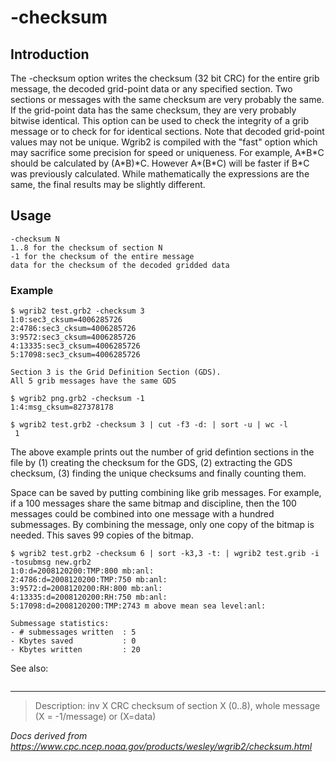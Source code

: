 # -checksum

## Introduction

The -checksum option writes the checksum (32 bit CRC)
for the entire grib message, the decoded grid-point data or any
specified section. Two sections or messages with the same checksum are
very probably the same. If the grid-point data has the same
checksum, they are very probably bitwise identical. This option
can be used to check the integrity of a grib message or to check for
for identical sections. Note that decoded grid-point values may
not be unique. Wgrib2 is compiled with the "fast" option which may
sacrifice some precision for speed or uniqueness. For example,
A\*B\*C should be calculated by (A\*B)\*C. However A\*(B\*C) will be
faster if B\*C was previously calculated. While
mathematically the expressions are the same, the final results may
be slightly different.

## Usage

```
-checksum N
1..8 for the checksum of section N
-1 for the checksum of the entire message
data for the checksum of the decoded gridded data
```

### Example

```
$ wgrib2 test.grb2 -checksum 3
1:0:sec3_cksum=4006285726
2:4786:sec3_cksum=4006285726
3:9572:sec3_cksum=4006285726
4:13335:sec3_cksum=4006285726
5:17098:sec3_cksum=4006285726

Section 3 is the Grid Definition Section (GDS).
All 5 grib messages have the same GDS

$ wgrib2 png.grb2 -checksum -1
1:4:msg_cksum=827378178

```

```
$ wgrib2 test.grb2 -checksum 3 | cut -f3 -d: | sort -u | wc -l
 1
```

The above example prints out the number of grid defintion sections in the
file by (1) creating the checksum for the GDS, (2) extracting the GDS checksum,
(3) finding the unique checksums and finally counting them.

Space can be saved by putting combining like grib messages. For example,
if a 100 messages share the same bitmap and discipline, then the
100 messages could be combined into one message with a hundred
submessages. By combining the message, only one copy of the
bitmap is needed. This saves 99 copies of the bitmap.

```
$ wgrib2 test.grb2 -checksum 6 | sort -k3,3 -t: | wgrib2 test.grib -i -tosubmsg new.grb2
1:0:d=2008120200:TMP:800 mb:anl:
2:4786:d=2008120200:TMP:750 mb:anl:
3:9572:d=2008120200:RH:800 mb:anl:
4:13335:d=2008120200:RH:750 mb:anl:
5:17098:d=2008120200:TMP:2743 m above mean sea level:anl:

Submessage statistics:
- # submessages written  : 5
- Kbytes saved           : 0
- Kbytes written         : 20
```

See also:

```

```

---

> Description: inv X CRC checksum of section X (0..8), whole message (X = -1/message) or (X=data)

_Docs derived from <https://www.cpc.ncep.noaa.gov/products/wesley/wgrib2/checksum.html>_
